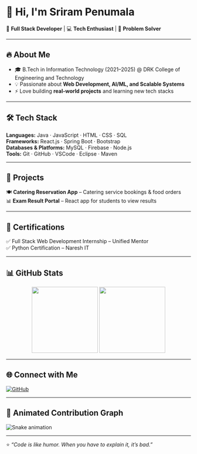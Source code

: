 # 👋 Hi, I'm Sriram Penumala  

🚀 **Full Stack Developer** | 💻 **Tech Enthusiast** | 🎯 **Problem Solver**  

---

## 🔥 About Me  
- 🎓 B.Tech in Information Technology (2021–2025) @ DRK College of Engineering and Technology  
- 💡 Passionate about **Web Development, AI/ML, and Scalable Systems**  
- ⚡ Love building **real-world projects** and learning new tech stacks  

---

## 🛠️ Tech Stack  
**Languages:** Java · JavaScript · HTML · CSS · SQL  
**Frameworks:** React.js · Spring Boot · Bootstrap  
**Databases & Platforms:** MySQL · Firebase · Node.js  
**Tools:** Git · GitHub · VSCode · Eclipse · Maven  

---

## 📂 Projects  
🍽️ **Catering Reservation App** – Catering service bookings & food orders  
📊 **Exam Result Portal** – React app for students to view results  

---

## 🏅 Certifications  
✅ Full Stack Web Development Internship – Unified Mentor  
✅ Python Certification – Naresh IT  

---

## 📊 GitHub Stats  

<p align="center">
  <img src="https://github-readme-stats.vercel.app/api?username=Abhiramrasamalla&show_icons=true&theme=radical" height="180"/>
  <img src="https://github-readme-stats.vercel.app/api/top-langs/?username=Abhiramrasamalla&layout=compact&theme=radical" height="180"/>
</p>

---

## 🌐 Connect with Me  
  
[![GitHub](https://img.shields.io/badge/GitHub-black?logo=github&logoColor=white)](https://github.com/Sriram9010)  

---

## 🎇 Animated Contribution Graph  

![Snake animation](https://github.com/Abhiramrasamalla/Abhiramrasamalla/blob/output/github-contribution-grid-snake.svg)

---

⭐️ *“Code is like humor. When you have to explain it, it’s bad.”*
